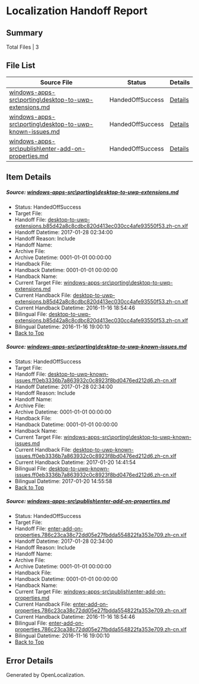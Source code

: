# <a name='report-top'></a> Localization Handoff Report

## Summary
 Total Files | 3

## File List
 Source File | Status | Details 
 ----------- | ------ | ------- 
 [windows-apps-src\porting\desktop-to-uwp-extensions.md](https://cpubwin.visualstudio.com/windows-uwp/_git/windows-uwp/commit/da14269cf4c1301a70c10207737edf2a8f945873?path=windows-apps-src%2Fporting%2Fdesktop-to-uwp-extensions.md&_a=contents) | HandedOffSuccess | [Details](#07c9763c4b112909d0daf29d09e12360547a3bbc4642)
 [windows-apps-src\porting\desktop-to-uwp-known-issues.md](https://cpubwin.visualstudio.com/windows-uwp/_git/windows-uwp/commit/7185f7361ffac3cf92c37ed0dda47aaf5e1f6ab2?path=windows-apps-src%2Fporting%2Fdesktop-to-uwp-known-issues.md&_a=contents) | HandedOffSuccess | [Details](#1f0a987ce13493db51bf1d16322e4eb6f47d818d4643)
 [windows-apps-src\publish\enter-add-on-properties.md](https://cpubwin.visualstudio.com/windows-uwp/_git/windows-uwp/commit/b5e14558cb528a414b2e95e244611956f5578f87?path=windows-apps-src%2Fpublish%2Fenter-add-on-properties.md&_a=contents) | HandedOffSuccess | [Details](#65bb276c4f3bf0c4582e02ac812687eb7bcb0b494819)

## Item Details
##### <a name='07c9763c4b112909d0daf29d09e12360547a3bbc4642'></a> Source: [windows-apps-src\porting\desktop-to-uwp-extensions.md](https://cpubwin.visualstudio.com/windows-uwp/_git/windows-uwp/commit/da14269cf4c1301a70c10207737edf2a8f945873?path=windows-apps-src%2Fporting%2Fdesktop-to-uwp-extensions.md&_a=contents)
* Status: HandedOffSuccess
* Target File: 
* Handoff File: [desktop-to-uwp-extensions.b85d42a8c8cdbc820d413ec030cc4afe93550f53.zh-cn.xlf](https://cpubwin.visualstudio.com/windows-uwp/_git/WDCLib.handoff/commit/14d7c6560c0ab8ae6a40dcf64f728a3a42e766fa?path=ol-handoff%2Fcpubwin%2Fwindows-uwp.zh-cn%2Fmaster%2Fdesktop-to-uwp-extensions.b85d42a8c8cdbc820d413ec030cc4afe93550f53.zh-cn.xlf&_a=contents)
* Handoff Datetime: 2017-01-28 02:34:00
* Handoff Reason: Include
* Handoff Name: 
* Archive File: 
* Archive Datetime: 0001-01-01 00:00:00
* Handback File: 
* Handback Datetime: 0001-01-01 00:00:00
* Handback Name: 
* Current Target File: [windows-apps-src\porting\desktop-to-uwp-extensions.md](https://cpubwin.visualstudio.com/windows-uwp/_git/windows-uwp.zh-cn/commit/14c34764cf5110a1a408ec34f2b594100256e2ba?path=windows-apps-src%2Fporting%2Fdesktop-to-uwp-extensions.md&_a=contents)
* Current Handback File: [desktop-to-uwp-extensions.b85d42a8c8cdbc820d413ec030cc4afe93550f53.zh-cn.xlf](https://cpubwin.visualstudio.com/windows-uwp/_git/WDCLib.handback/commit/fc06fe2788b621ccb50cc92354d08469b17bfcdc?path=ol-handback%2Fcpubwin%2Fwindows-uwp.zh-cn%2Fmaster%2Fdesktop-to-uwp-extensions.b85d42a8c8cdbc820d413ec030cc4afe93550f53.zh-cn.xlf&_a=contents)
* Current Handback Datetime: 2016-11-16 18:54:46
* Bilingual File: [desktop-to-uwp-extensions.b85d42a8c8cdbc820d413ec030cc4afe93550f53.zh-cn.xlf](https://cpubwin.visualstudio.com/windows-uwp/_git/WDCLib.handback/commit/fc06fe2788b621ccb50cc92354d08469b17bfcdc?path=ol-handback%2Fcpubwin%2Fwindows-uwp.zh-cn%2Fmaster%2Fdesktop-to-uwp-extensions.b85d42a8c8cdbc820d413ec030cc4afe93550f53.zh-cn.xlf&_a=contents)
* Bilingual Datetime: 2016-11-16 19:00:10
* [Back to Top](#report-top)

##### <a name='1f0a987ce13493db51bf1d16322e4eb6f47d818d4643'></a> Source: [windows-apps-src\porting\desktop-to-uwp-known-issues.md](https://cpubwin.visualstudio.com/windows-uwp/_git/windows-uwp/commit/7185f7361ffac3cf92c37ed0dda47aaf5e1f6ab2?path=windows-apps-src%2Fporting%2Fdesktop-to-uwp-known-issues.md&_a=contents)
* Status: HandedOffSuccess
* Target File: 
* Handoff File: [desktop-to-uwp-known-issues.ff0eb3336b7a863932c0c8923f8bd0476ed212d6.zh-cn.xlf](https://cpubwin.visualstudio.com/windows-uwp/_git/WDCLib.handoff/commit/14d7c6560c0ab8ae6a40dcf64f728a3a42e766fa?path=ol-handoff%2Fcpubwin%2Fwindows-uwp.zh-cn%2Fmaster%2Fdesktop-to-uwp-known-issues.ff0eb3336b7a863932c0c8923f8bd0476ed212d6.zh-cn.xlf&_a=contents)
* Handoff Datetime: 2017-01-28 02:34:00
* Handoff Reason: Include
* Handoff Name: 
* Archive File: 
* Archive Datetime: 0001-01-01 00:00:00
* Handback File: 
* Handback Datetime: 0001-01-01 00:00:00
* Handback Name: 
* Current Target File: [windows-apps-src\porting\desktop-to-uwp-known-issues.md](https://cpubwin.visualstudio.com/windows-uwp/_git/windows-uwp.zh-cn/commit/7e6ee9be41337a906ea6b61916fefc99c9a3a35f?path=windows-apps-src%2Fporting%2Fdesktop-to-uwp-known-issues.md&_a=contents)
* Current Handback File: [desktop-to-uwp-known-issues.ff0eb3336b7a863932c0c8923f8bd0476ed212d6.zh-cn.xlf](https://cpubwin.visualstudio.com/windows-uwp/_git/WDCLib.handback/commit/71e5031f81dd152d403e9338f03bdf13dc2ca224?path=ol-handback%2Fcpubwin%2Fwindows-uwp.zh-cn%2Fmaster%2Fdesktop-to-uwp-known-issues.ff0eb3336b7a863932c0c8923f8bd0476ed212d6.zh-cn.xlf&_a=contents)
* Current Handback Datetime: 2017-01-20 14:41:54
* Bilingual File: [desktop-to-uwp-known-issues.ff0eb3336b7a863932c0c8923f8bd0476ed212d6.zh-cn.xlf](https://cpubwin.visualstudio.com/windows-uwp/_git/WDCLib.handback/commit/71e5031f81dd152d403e9338f03bdf13dc2ca224?path=ol-handback%2Fcpubwin%2Fwindows-uwp.zh-cn%2Fmaster%2Fdesktop-to-uwp-known-issues.ff0eb3336b7a863932c0c8923f8bd0476ed212d6.zh-cn.xlf&_a=contents)
* Bilingual Datetime: 2017-01-20 14:55:58
* [Back to Top](#report-top)

##### <a name='65bb276c4f3bf0c4582e02ac812687eb7bcb0b494819'></a> Source: [windows-apps-src\publish\enter-add-on-properties.md](https://cpubwin.visualstudio.com/windows-uwp/_git/windows-uwp/commit/b5e14558cb528a414b2e95e244611956f5578f87?path=windows-apps-src%2Fpublish%2Fenter-add-on-properties.md&_a=contents)
* Status: HandedOffSuccess
* Target File: 
* Handoff File: [enter-add-on-properties.786c23ca38c72dd05e27fbdda554822fa353e709.zh-cn.xlf](https://cpubwin.visualstudio.com/windows-uwp/_git/WDCLib.handoff/commit/14d7c6560c0ab8ae6a40dcf64f728a3a42e766fa?path=ol-handoff%2Fcpubwin%2Fwindows-uwp.zh-cn%2Fmaster%2Fenter-add-on-properties.786c23ca38c72dd05e27fbdda554822fa353e709.zh-cn.xlf&_a=contents)
* Handoff Datetime: 2017-01-28 02:34:00
* Handoff Reason: Include
* Handoff Name: 
* Archive File: 
* Archive Datetime: 0001-01-01 00:00:00
* Handback File: 
* Handback Datetime: 0001-01-01 00:00:00
* Handback Name: 
* Current Target File: [windows-apps-src\publish\enter-add-on-properties.md](https://cpubwin.visualstudio.com/windows-uwp/_git/windows-uwp.zh-cn/commit/14c34764cf5110a1a408ec34f2b594100256e2ba?path=windows-apps-src%2Fpublish%2Fenter-add-on-properties.md&_a=contents)
* Current Handback File: [enter-add-on-properties.786c23ca38c72dd05e27fbdda554822fa353e709.zh-cn.xlf](https://cpubwin.visualstudio.com/windows-uwp/_git/WDCLib.handback/commit/fc06fe2788b621ccb50cc92354d08469b17bfcdc?path=ol-handback%2Fcpubwin%2Fwindows-uwp.zh-cn%2Fmaster%2Fenter-add-on-properties.786c23ca38c72dd05e27fbdda554822fa353e709.zh-cn.xlf&_a=contents)
* Current Handback Datetime: 2016-11-16 18:54:46
* Bilingual File: [enter-add-on-properties.786c23ca38c72dd05e27fbdda554822fa353e709.zh-cn.xlf](https://cpubwin.visualstudio.com/windows-uwp/_git/WDCLib.handback/commit/fc06fe2788b621ccb50cc92354d08469b17bfcdc?path=ol-handback%2Fcpubwin%2Fwindows-uwp.zh-cn%2Fmaster%2Fenter-add-on-properties.786c23ca38c72dd05e27fbdda554822fa353e709.zh-cn.xlf&_a=contents)
* Bilingual Datetime: 2016-11-16 19:00:10
* [Back to Top](#report-top)


## Error Details

Generated by OpenLocalization.
